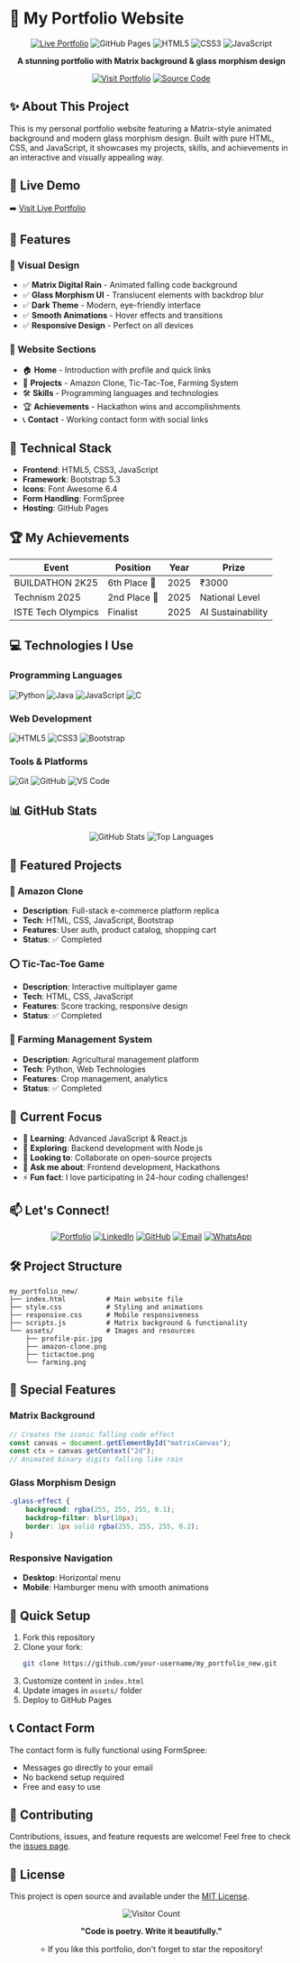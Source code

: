 # 💫 My Portfolio Website

<div align="center">
  <a href="https://anmol0240.github.io/my_portfolio_new/"><img src="https://img.shields.io/badge/%F0%9F%9A%80_Live_Portfolio-00cc88?style=for-the-badge" alt="Live Portfolio"></a>
  <img src="https://img.shields.io/badge/GitHub_Pages-Hosted-222222?style=for-the-badge&logo=githubpages" alt="GitHub Pages">
  <img src="https://img.shields.io/badge/HTML5-E34F26?style=for-the-badge&logo=html5" alt="HTML5">
  <img src="https://img.shields.io/badge/CSS3-1572B6?style=for-the-badge&logo=css3" alt="CSS3">
  <img src="https://img.shields.io/badge/JavaScript-F7DF1E?style=for-the-badge&logo=javascript" alt="JavaScript">

  **A stunning portfolio with Matrix background & glass morphism design**

  <a href="https://anmol0240.github.io/my_portfolio_new/"><img src="https://img.shields.io/badge/%F0%9F%8C%90_Visit_Portfolio-00cc88?style=for-the-badge" alt="Visit Portfolio"></a>
  <a href="https://github.com/Anmol0240/my_portfolio_new"><img src="https://img.shields.io/badge/%F0%9F%93%81_Source_Code-6e5494?style=for-the-badge" alt="Source Code"></a>
</div>

## ✨ About This Project
This is my personal portfolio website featuring a Matrix-style animated background and modern glass morphism design. Built with pure HTML, CSS, and JavaScript, it showcases my projects, skills, and achievements in an interactive and visually appealing way.

## 🚀 Live Demo
➡️ [Visit Live Portfolio](https://anmol0240.github.io/my_portfolio_new/)

## 🎯 Features

### 🌟 Visual Design
- ✅ **Matrix Digital Rain** - Animated falling code background
- ✅ **Glass Morphism UI** - Translucent elements with backdrop blur
- ✅ **Dark Theme** - Modern, eye-friendly interface
- ✅ **Smooth Animations** - Hover effects and transitions
- ✅ **Responsive Design** - Perfect on all devices

### 📱 Website Sections
- 🏠 **Home** - Introduction with profile and quick links
- 💼 **Projects** - Amazon Clone, Tic-Tac-Toe, Farming System
- 🛠️ **Skills** - Programming languages and technologies
- 🏆 **Achievements** - Hackathon wins and accomplishments
- 📞 **Contact** - Working contact form with social links

## 🔧 Technical Stack
- **Frontend**: HTML5, CSS3, JavaScript
- **Framework**: Bootstrap 5.3
- **Icons**: Font Awesome 6.4
- **Form Handling**: FormSpree
- **Hosting**: GitHub Pages

## 🏆 My Achievements
| Event              | Position        | Year | Prize            |
|--------------------|-----------------|------|------------------|
| BUILDATHON 2K25    | 6th Place 🏅    | 2025 | ₹3000            |
| Technism 2025      | 2nd Place 🥈    | 2025 | National Level   |
| ISTE Tech Olympics | Finalist        | 2025 | AI Sustainability |

## 💻 Technologies I Use

### Programming Languages
<img src="https://img.shields.io/badge/Python-3776AB?style=flat&logo=python&logoColor=white" alt="Python">
<img src="https://img.shields.io/badge/Java-ED8B00?style=flat&logo=java&logoColor=white" alt="Java">
<img src="https://img.shields.io/badge/JavaScript-F7DF1E?style=flat&logo=javascript&logoColor=black" alt="JavaScript">
<img src="https://img.shields.io/badge/C-00599C?style=flat&logo=c&logoColor=white" alt="C">

### Web Development
<img src="https://img.shields.io/badge/HTML5-E34F26?style=flat&logo=html5&logoColor=white" alt="HTML5">
<img src="https://img.shields.io/badge/CSS3-1572B6?style=flat&logo=css3&logoColor=white" alt="CSS3">
<img src="https://img.shields.io/badge/Bootstrap-7952B3?style=flat&logo=bootstrap&logoColor=white" alt="Bootstrap">

### Tools & Platforms
<img src="https://img.shields.io/badge/Git-F05032?style=flat&logo=git&logoColor=white" alt="Git">
<img src="https://img.shields.io/badge/GitHub-181717?style=flat&logo=github&logoColor=white" alt="GitHub">
<img src="https://img.shields.io/badge/VS_Code-007ACC?style=flat&logo=visual-studio-code&logoColor=white" alt="VS Code">

## 📊 GitHub Stats
<div align="center">
  <img src="https://github-readme-stats.vercel.app/api?username=Anmol0240&show_icons=true&theme=radical&hide_border=true" alt="GitHub Stats">
  <img src="https://github-readme-stats.vercel.app/api/top-langs/?username=Anmol0240&layout=compact&theme=radical&hide_border=true" alt="Top Languages">
</div>

## 💼 Featured Projects

### 🛒 Amazon Clone
- **Description**: Full-stack e-commerce platform replica
- **Tech**: HTML, CSS, JavaScript, Bootstrap
- **Features**: User auth, product catalog, shopping cart
- **Status**: ✅ Completed

### ⭕ Tic-Tac-Toe Game
- **Description**: Interactive multiplayer game
- **Tech**: HTML, CSS, JavaScript
- **Features**: Score tracking, responsive design
- **Status**: ✅ Completed

### 🌱 Farming Management System
- **Description**: Agricultural management platform
- **Tech**: Python, Web Technologies
- **Features**: Crop management, analytics
- **Status**: ✅ Completed

## 🎯 Current Focus
- 🔭 **Learning**: Advanced JavaScript & React.js
- 🌱 **Exploring**: Backend development with Node.js
- 👯 **Looking to**: Collaborate on open-source projects
- 💬 **Ask me about**: Frontend development, Hackathons
- ⚡ **Fun fact**: I love participating in 24-hour coding challenges!

## 📫 Let's Connect!
<div align="center">
  <a href="https://anmol0240.github.io/my_portfolio_new/"><img src="https://img.shields.io/badge/%F0%9F%8C%90_Portfolio-000000?style=for-the-badge" alt="Portfolio"></a>
  <a href="https://www.linkedin.com/in/your-linkedin/"><img src="https://img.shields.io/badge/LinkedIn-0077B5?style=for-the-badge&logo=linkedin" alt="LinkedIn"></a>
  <a href="https://github.com/Anmol0240"><img src="https://img.shields.io/badge/GitHub-181717?style=for-the-badge&logo=github" alt="GitHub"></a>
  <a href="mailto:your-email@example.com"><img src="https://img.shields.io/badge/Email-D14836?style=for-the-badge&logo=gmail" alt="Email"></a>
  <a href="https://wa.me/your-whatsapp-number"><img src="https://img.shields.io/badge/WhatsApp-25D366?style=for-the-badge&logo=whatsapp" alt="WhatsApp"></a>
</div>

## 🛠️ Project Structure
```
my_portfolio_new/
├── index.html          # Main website file
├── style.css           # Styling and animations
├── responsive.css      # Mobile responsiveness
├── scripts.js          # Matrix background & functionality
└── assets/             # Images and resources
    ├── profile-pic.jpg
    ├── amazon-clone.png
    ├── tictactoe.png
    └── farming.png
```

## 🌟 Special Features

### Matrix Background
```javascript
// Creates the iconic falling code effect
const canvas = document.getElementById("matrixCanvas");
const ctx = canvas.getContext("2d");
// Animated binary digits falling like rain
```

### Glass Morphism Design
```css
.glass-effect {
    background: rgba(255, 255, 255, 0.1);
    backdrop-filter: blur(10px);
    border: 1px solid rgba(255, 255, 255, 0.2);
}
```

### Responsive Navigation
- **Desktop**: Horizontal menu
- **Mobile**: Hamburger menu with smooth animations

## 🚀 Quick Setup
1. Fork this repository
2. Clone your fork:
   ```bash
   git clone https://github.com/your-username/my_portfolio_new.git
   ```
3. Customize content in `index.html`
4. Update images in `assets/` folder
5. Deploy to GitHub Pages

## 📞 Contact Form
The contact form is fully functional using FormSpree:
- Messages go directly to your email
- No backend setup required
- Free and easy to use

## 🤝 Contributing
Contributions, issues, and feature requests are welcome! Feel free to check the [issues page](https://github.com/Anmol0240/my_portfolio_new/issues).

## 📜 License
This project is open source and available under the [MIT License](LICENSE).

<div align="center">
  <img src="https://komarev.com/ghpvc/?username=Anmol0240&color=blue&style=flat" alt="Visitor Count">

  **"Code is poetry. Write it beautifully."**

  ⭐ If you like this portfolio, don't forget to star the repository!
</div>
